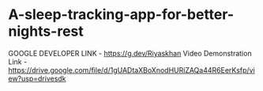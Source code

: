 # A-sleep-tracking-app-for-better-nights-rest
GOOGLE DEVELOPER LINK     - https://g.dev/Riyaskhan
Video Demonstration Link  - https://drive.google.com/file/d/1gUADtaXBoXnodHURiZAQa44R6EerKsfp/view?usp=drivesdk
